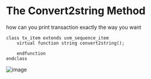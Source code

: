# The Convert2string Method
how can you print transaction exactly the way you want
```
class tx_item extends uvm_sequence_item
    virtual function string convert2string();
        
    endfunction
endclass
```

![image](https://user-images.githubusercontent.com/81433387/183286481-210e3ca4-e1ec-4618-ba42-8fef55d5789d.png)
